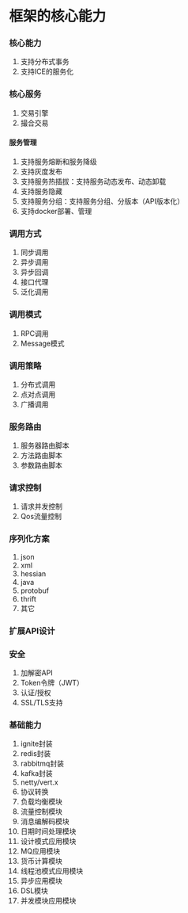 框架的核心能力
==================================================================
### 核心能力
1. 支持分布式事务
2. 支持ICE的服务化

### 核心服务
1. 交易引擎
2. 撮合交易

#### 服务管理
1. 支持服务熔断和服务降级
2. 支持灰度发布
3. 支持服务热插拔：支持服务动态发布、动态卸载
4. 支持服务隐藏
5. 支持服务分组：支持服务分组、分版本（API版本化）
6. 支持docker部署、管理

### 调用方式
1. 同步调用
2. 异步调用
3. 异步回调
4. 接口代理
5. 泛化调用

### 调用模式
1. RPC调用
2. Message模式

### 调用策略
1. 分布式调用
2. 点对点调用
3. 广播调用

### 服务路由
1. 服务器路由脚本
2. 方法路由脚本
3. 参数路由脚本

### 请求控制
1. 请求并发控制
2. Qos流量控制

### 序列化方案
1. json
2. xml
3. hessian
4. java
5. protobuf
6. thrift
7. 其它

### 扩展API设计

### 安全
1. 加解密API
2. Token令牌（JWT）
3. 认证/授权
4. SSL/TLS支持

### 基础能力
1. ignite封装
2. redis封装
3. rabbitmq封装
4. kafka封装
5. netty/vert.x
2. 协议转换
3. 负载均衡模块
4. 流量控制模块
5. 消息编解码模块
6. 日期时间处理模块
7. 设计模式应用模块
8. MQ应用模块
9. 货币计算模块
10. 线程池模式应用模块
11. 异步应用模块
12. DSL模块
14. 并发模块应用模块

